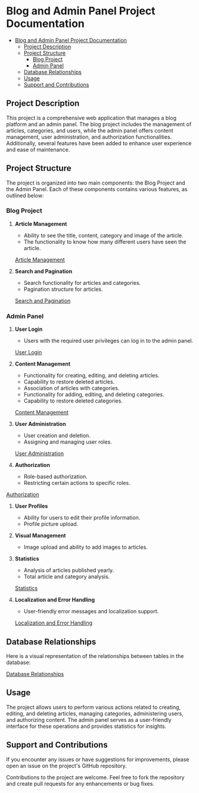 # Blog and Admin Panel Project Documentation

- [Blog and Admin Panel Project Documentation](#blog-and-admin-panel-project-documentation)
  - [Project Description](#project-description)
  - [Project Structure](#project-structure)
    - [Blog Project](#blog-project)
    - [Admin Panel](#admin-panel)
  - [Database Relationships](#database-relationships)
  - [Usage](#usage)
  - [Support and Contributions](#support-and-contributions)

## Project Description
This project is a comprehensive web application that manages a blog platform and an admin panel. The blog project includes the management of articles, categories, and users, while the admin panel offers content management, user administration, and authorization functionalities. Additionally, several features have been added to enhance user experience and ease of maintenance.

## Project Structure
The project is organized into two main components: the Blog Project and the Admin Panel. Each of these components contains various features, as outlined below:

### Blog Project
1. **Article Management**
   - Ability to see the title, content, category and image of the article.
   - The functionality to know how many different users have seen the article.
  
   [Article Management](https://github.com/muazerdemyigit/DotNetBlog/assets/46108683/47cadbf1-0845-45a5-ab86-beee112f3f9d)

2. **Search and Pagination**
   - Search functionality for articles and categories.
   - Pagination structure for articles.
  
   [Search and Pagination](https://github.com/muazerdemyigit/DotNetBlog/assets/46108683/b73088a5-2da9-4cdf-8eca-1f370a56af32)



### Admin Panel
1. **User Login**
   - Users with the required user privileges can log in to the admin panel.
  
    [User Login](https://github.com/muazerdemyigit/DotNetBlog/assets/46108683/825b11f4-d2a6-475c-952b-164805da256a)

2. **Content Management**
   - Functionality for creating, editing, and deleting articles.
   - Capability to restore deleted articles.
   - Association of articles with categories.
   - Functionality for adding, editing, and deleting categories.
   - Capability to restore deleted categories.
  
   [Content Management](https://github.com/muazerdemyigit/DotNetBlog/assets/46108683/861003a8-8588-43b5-a519-cc034b05041b)

3. **User Administration**
   - User creation and deletion.
   - Assigning and managing user roles.
  
   [User Administration](https://github.com/muazerdemyigit/DotNetBlog/assets/46108683/f9cb6ee8-9198-40f6-b35a-bbb0d6ab68c4)

4. **Authorization**
   - Role-based authorization.
   - Restricting certain actions to specific roles.
  
  [Authorization](https://github.com/muazerdemyigit/DotNetBlog/assets/46108683/c202c425-b37d-4629-be20-17397393033d)

1. **User Profiles**
   - Ability for users to edit their profile information.
   - Profile picture upload.

2. **Visual Management**
   - Image upload and ability to add images to articles.

3. **Statistics**
   - Analysis of articles published yearly.
   - Total article and category analysis.
  
   [Statistics](https://github.com/muazerdemyigit/DotNetBlog/assets/46108683/04436ae5-2738-42a9-8a69-a1b0a7ef0f1f)

4. **Localization and Error Handling**
   - User-friendly error messages and localization support.
  
   [Localization and Error Handling](https://github.com/muazerdemyigit/DotNetBlog/assets/46108683/986eacf5-2833-4282-849d-2a4af4fa0e5d)

## Database Relationships
Here is a visual representation of the relationships between tables in the database:

[Database Relationships](https://github.com/muazerdemyigit/DotNetBlog/assets/46108683/05e856c9-1a6d-4fcd-af55-74d701cc4d37)


## Usage
The project allows users to perform various actions related to creating, editing, and deleting articles, managing categories, administering users, and authorizing content. The admin panel serves as a user-friendly interface for these operations and provides statistics for insights.

## Support and Contributions
If you encounter any issues or have suggestions for improvements, please open an issue on the project's GitHub repository.

Contributions to the project are welcome. Feel free to fork the repository and create pull requests for any enhancements or bug fixes.


